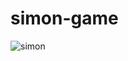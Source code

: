 # simon-game
![simon](https://user-images.githubusercontent.com/40246010/113797009-0b531100-9716-11eb-9402-217456d4b621.PNG)

